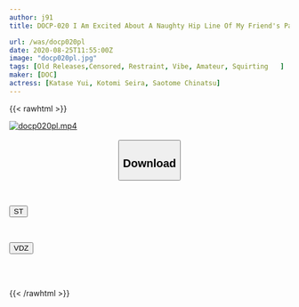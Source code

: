 ```yaml
---
author: j91
title: DOCP-020 I Am Excited About A Naughty Hip Line Of My Friend's Pants!Restrain Both Hands And Legs And Fixed Erotic Ejection With A Thick Vibe Continuous Ejection!

url: /was/docp020pl
date: 2020-08-25T11:55:00Z
image: "docp020pl.jpg"
tags: [Old Releases,Censored, Restraint, Vibe, Amateur, Squirting	]
maker: [DOC]
actress: [Katase Yui, Kotomi Seira, Saotome Chinatsu]
---
```



{{< rawhtml >}}

<div class="video" data-videoid="9oLgX0ljoVhaXYZ">
    <a href="javascript:;">
        <img src="/was/docp020pl/docp020pl.jpg" width="WIDTH" height="HEIGHT" alt="docp020pl.mp4" loading="lazy">
    </a>
</div>

<script type="text/javascript" src="https://j91.asia/asset/on-demand-st.js"></script>

<br>
  <link rel="stylesheet" href="https://j91.asia/asset/bs5.css">
  
  <center>
  <button class="btn btn-primary" type="button" data-bs-toggle="collapse" data-bs-target=".multi-collapse" aria-expanded="false" aria-controls="multiCollapseExample1 multiCollapseExample2"><h2>Download</h2></button></center>
</p>
<div class="row">
  <div class="col">
    <div class="collapse multi-collapse" id="multiCollapseExample1">
      <div class="card card-body">
	      	      <br>
<div class="buttons">  
<p><a href="https://streamtape.to/v/9oLgX0ljoVhaXYZ" target="_blank"><button class="btn-hover color-3"><i class="fa fa-download"></i> ST</button></a></p></div>
    </div>
  </div>
</div>
  <div class="col">
    <div class="collapse multi-collapse" id="multiCollapseExample2">
      <div class="card card-body">
	      <br>
<div class="buttons">
<p><a href="https://vidoza.net/wlkqscj2wfe3" target="_blank"><button class="btn-hover color-1"><i class="fa fa-download"></i> VDZ</button></a></p></div>
<br><br>
      </div>
    </div>
  </div>
</div>

{{< /rawhtml >}}